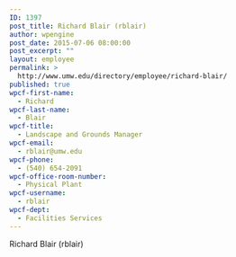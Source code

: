 ```yaml
---
ID: 1397
post_title: Richard Blair (rblair)
author: wpengine
post_date: 2015-07-06 08:00:00
post_excerpt: ""
layout: employee
permalink: >
  http://www.umw.edu/directory/employee/richard-blair/
published: true
wpcf-first-name:
  - Richard
wpcf-last-name:
  - Blair
wpcf-title:
  - Landscape and Grounds Manager
wpcf-email:
  - rblair@umw.edu
wpcf-phone:
  - (540) 654-2091
wpcf-office-room-number:
  - Physical Plant
wpcf-username:
  - rblair
wpcf-dept:
  - Facilities Services
---
```

Richard Blair (rblair)